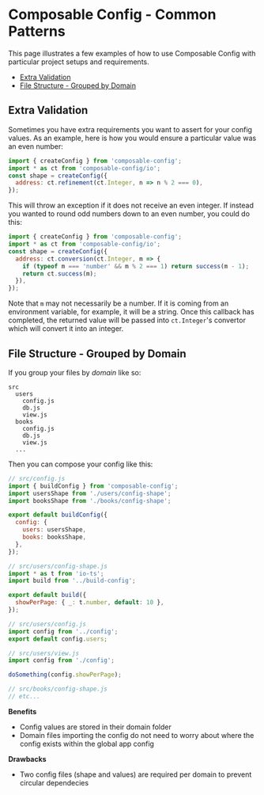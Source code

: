 # Composable Config - Common Patterns

This page illustrates a few examples of how to use Composable Config with particular project setups and requirements.

- [Extra Validation](#Extra-Validation)
- [File Structure - Grouped by Domain](#File-Structure---Grouped-by-Domain)

## Extra Validation

Sometimes you have extra requirements you want to assert for your config values. As an example, here is how you would ensure a particular value was an even number:

```js
import { createConfig } from 'composable-config';
import * as ct from 'composable-config/io';
const shape = createConfig({
  address: ct.refinement(ct.Integer, n => n % 2 === 0),
});
```

This will throw an exception if it does not receive an even integer. If instead you wanted to round odd numbers down to an even number, you could do this:

```js
import { createConfig } from 'composable-config';
import * as ct from 'composable-config/io';
const shape = createConfig({
  address: ct.conversion(ct.Integer, m => {
    if (typeof m === 'number' && m % 2 === 1) return success(m - 1);
    return ct.success(m);
  }),
});
```

Note that `m` may not necessarily be a number. If it is coming from an environment variable, for example, it will be a string. Once this callback has completed, the returned value will be passed into `ct.Integer`'s convertor which will convert it into an integer.

## File Structure - Grouped by Domain

If you group your files by _domain_ like so:

```
src
  users
    config.js
    db.js
    view.js
  books
    config.js
    db.js
    view.js
  ...
```

Then you can compose your config like this:

```js
// src/config.js
import { buildConfig } from 'composable-config';
import usersShape from './users/config-shape';
import booksShape from './books/config-shape';

export default buildConfig({
  config: {
    users: usersShape,
    books: booksShape,
  },
});
```

```js
// src/users/config-shape.js
import * as t from 'io-ts';
import build from '../build-config';

export default build({
  showPerPage: { _: t.number, default: 10 },
});
```

```js
// src/users/config.js
import config from '../config';
export default config.users;
```

```js
// src/users/view.js
import config from './config';

doSomething(config.showPerPage);
```

```js
// src/books/config-shape.js
// etc...
```

**Benefits**

- Config values are stored in their domain folder
- Domain files importing the config do not need to worry about where the config exists within the global app config

**Drawbacks**

- Two config files (shape and values) are required per domain to prevent circular dependecies
